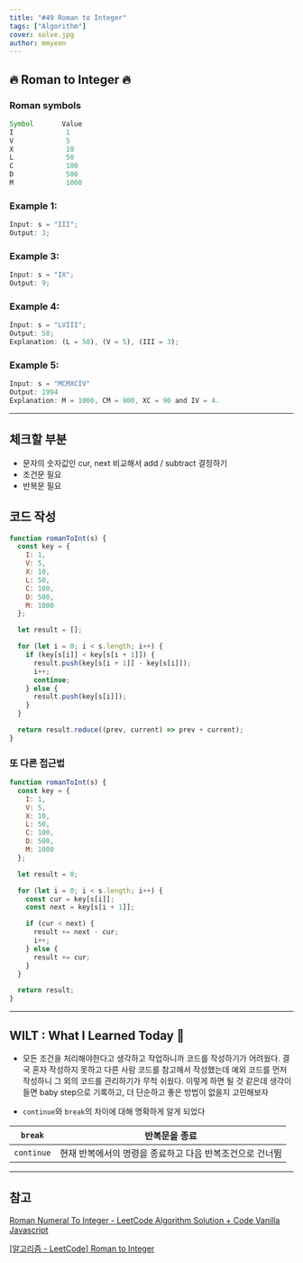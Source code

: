 ```yaml
---
title: "#49 Roman to Integer"
tags: ["Algorithm"]
cover: solve.jpg
author: mmyeon
---
```


## 🔥 Roman to Integer 🔥

### Roman symbols

```js
Symbol       Value
I             1
V             5
X             10
L             50
C             100
D             500
M             1000
```

### Example 1:

```js
Input: s = "III";
Output: 3;
```

### Example 3:

```js
Input: s = "IX";
Output: 9;
```

### Example 4:

```js
Input: s = "LVIII";
Output: 58;
Explanation: (L = 50), (V = 5), (III = 3);
```

### Example 5:

```js
Input: s = "MCMXCIV"
Output: 1994
Explanation: M = 1000, CM = 900, XC = 90 and IV = 4.
```

---

## 체크할 부분

- 문자의 숫자값인 cur, next 비교해서 add / subtract 결정하기
- 조건문 필요
- 반복문 필요

## 코드 작성

```js
function romanToInt(s) {
  const key = {
    I: 1,
    V: 5,
    X: 10,
    L: 50,
    C: 100,
    D: 500,
    M: 1000
  };

  let result = [];

  for (let i = 0; i < s.length; i++) {
    if (key[s[i]] < key[s[i + 1]]) {
      result.push(key[s[i + 1]] - key[s[i]]);
      i++;
      continue;
    } else {
      result.push(key[s[i]]);
    }
  }

  return result.reduce((prev, current) => prev + current);
}
```

### 또 다른 접근법

```js
function romanToInt(s) {
  const key = {
    I: 1,
    V: 5,
    X: 10,
    L: 50,
    C: 100,
    D: 500,
    M: 1000
  };

  let result = 0;

  for (let i = 0; i < s.length; i++) {
    const cur = key[s[i]];
    const next = key[s[i + 1]];

    if (cur < next) {
      result += next - cur;
      i++;
    } else {
      result += cur;
    }
  }

  return result;
}
```

---

## WILT : What I Learned Today 🤔

- 모든 조건을 처리해야한다고 생각하고 작업하니까 코드를 작성하기가 어려웠다. 결국 혼자 작성하지 못하고 다른 사람 코드를 참고헤서 작성했는데 예외 코드를 먼저 작성하니 그 외의 코드를 관리하기가 무척 쉬웠다. 이렇게 하면 될 것 같은데 생각이 들면 baby step으로 기록하고, 더 단순하고 좋은 방법이 없을지 고민해보자

- `continue`와 `break`의 차이에 대해 명확하게 알게 되었다

| `break`    | 반복문을 종료                                            |
| ---------- | -------------------------------------------------------- |
| `continue` | 현재 반복에서의 명령을 종료하고 다음 반복조건으로 건너뜀 | --- |

---

## 참고

[Roman Numeral To Integer - LeetCode Algorithm Solution + Code Vanilla Javascript](https://www.youtube.com/watch?v=EP1TLVfOOYo)

[[알고리즘 - LeetCode] Roman to Integer](https://velog.io/@yejinh/%EC%95%8C%EA%B3%A0%EB%A6%AC%EC%A6%98-LeetCode-Roman-to-Integer)
